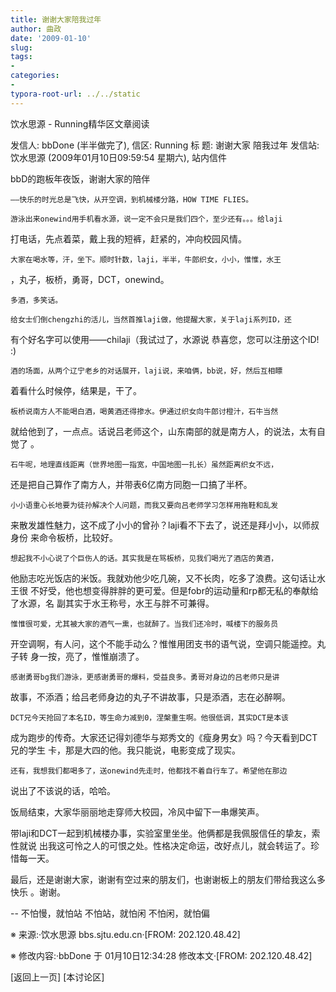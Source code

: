 ```yaml
---
title: 谢谢大家陪我过年
author: 曲政
date: '2009-01-10'
slug: 
tags:
- 
categories:
- 
typora-root-url: ../../static
---
```


饮水思源 - Running精华区文章阅读

发信人: bbDone (半半做完了), 信区: Running
标  题: 谢谢大家 陪我过年
发信站: 饮水思源 (2009年01月10日09:59:54 星期六), 站内信件

bbD的跑板年夜饭，谢谢大家的陪伴

    ——快乐的时光总是飞快，从开空调，到机械楼分路，HOW TIME FLIES。
    
    游泳出来onewind用手机看水源，说一定不会只是我们四个，至少还有。。。给laji
打电话，先点着菜，戴上我的短裤，赶紧的，冲向校园风情。

    大家在喝水等，汗，坐下。顺时针数，laji，半半，牛郎织女，小小，惟惟，水王
，丸子，板桥，勇哥，DCT，onewind。


    多酒，多笑话。
    
    给女士们倒chengzhi的活儿，当然首推laji做，他提醒大家，关于laji系列ID，还
有个好名字可以使用——chilaji（我试过了，水源说 恭喜您，您可以注册这个ID! :) 

    酒的场面，从两个辽宁老乡的对话展开，laji说，来咱俩，bb说，好，然后互相瞟
着看什么时候停，结果是，干了。

    板桥说南方人不能喝白酒，喝黄酒还得掺水。伊通过织女向牛郎讨橙汁，石牛当然
就给他到了，一点点。话说吕老师这个，山东南部的就是南方人，的说法，太有自觉了
。
    
    石牛呢，地理直线距离（世界地图一指宽，中国地图一扎长）虽然距离织女不远，
还是把自己算作了南方人，并带表6亿南方同胞一口搞了半杯。

    小小语重心长地要为徒孙解决个人问题，而我又要向吕老师学习怎样用拖鞋和乱发
来散发雄性魅力，这不成了小小的曾孙？laji看不下去了，说还是拜小小，以师叔身份
来命令板桥，比较好。

    想起我不小心说了个巨伤人的话。其实我是在骂板桥，见我们喝光了酒店的黄酒，
他励志吃光饭店的米饭。我就劝他少吃几碗，又不长肉，吃多了浪费。这句话让水王很
不好受，他也想变得胖胖的更可爱。但是fobr的运动量和rp都无私的奉献给了水源，名
副其实于水王称号，水王与胖不可兼得。

    惟惟很可爱，尤其被大家的酒气一熏，也就醉了。当我们还冷时，喊楼下的服务员
开空调啊，有人问，这个不能手动么？惟惟用团支书的语气说，空调只能遥控。丸子转
身一按，亮了，惟惟崩溃了。

    感谢勇哥bg我们游泳，更感谢勇哥的爆料，受益良多。勇哥对身边的吕老师只是讲
故事，不添酒；给吕老师身边的丸子不讲故事，只是添酒，志在必醉啊。

    DCT兄今天抢回了本名ID，等生命力减到0，涅槃重生啊。他很低调，其实DCT是本该
成为跑步的传奇。大家还记得刘德华与郑秀文的《瘦身男女》吗？今天看到DCT兄的学生
卡，那是大四的他。我只能说，电影变成了现实。

    还有，我想我们都喝多了，送onewind先走时，他都找不着自行车了。希望他在那边
说出了不该说的话，哈哈。


饭局结束，大家华丽丽地走穿师大校园，冷风中留下一串爆笑声。

带laji和DCT一起到机械楼办事，实验室里坐坐。他俩都是我佩服信任的挚友，索性就说
出我这可怜之人的可恨之处。性格决定命运，改好点儿，就会转运了。珍惜每一天。

最后，还是谢谢大家，谢谢有空过来的朋友们，也谢谢板上的朋友们带给我这么多快乐
。谢谢。

--
不怕慢，就怕站
不怕站，就怕闲
不怕闲，就怕偏

※ 来源:·饮水思源 bbs.sjtu.edu.cn·[FROM: 202.120.48.42]

※ 修改内容:·bbDone 于 01月10日12:34:28 修改本文·[FROM: 202.120.48.42]

[返回上一页] [本讨论区]